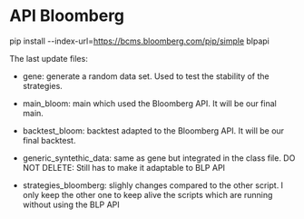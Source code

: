 # API Bloomberg

pip install --index-url=https://bcms.bloomberg.com/pip/simple blpapi

The last update files:

- gene: generate a random data set. Used to test the stability of the strategies.

- main_bloom: main which used the Bloomberg API. It will be our final main.

- backtest_bloom: backtest adapted to the Bloomberg API. It will be our final backtest.

- generic_syntethic_data: same as gene but integrated in the class file. DO NOT DELETE: Still has to make it adaptable
  to BLP API

- strategies_bloomberg: slighly changes compared to the other script. I only keep the other one to keep alive the scripts
  which are running without using the BLP API
